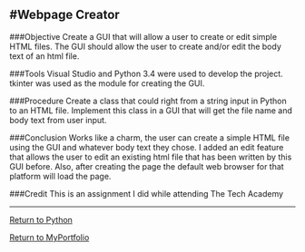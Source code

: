 #Webpage Creator
----
###Objective
Create a GUI that will allow a user to create or edit simple HTML files. The GUI should allow the user to create and/or edit the 
body text of an html file.

###Tools
Visual Studio and Python 3.4 were used to develop the project. tkinter was used as the module for creating the GUI. 

###Procedure
Create a class that could right from a string input in Python to an HTML file. Implement this class in a GUI that will get the 
file name and body text from user input. 

###Conclusion
Works like a charm, the user can create a simple HTML file using the GUI and whatever body text they chose. I added an edit feature 
that allows the user to edit an existing html file that has been written by this GUI before. Also, after creating the page the 
default web browser for that platform will load the page. 

###Credit
This is an assignment I did while attending The Tech Academy

----
[Return to Python](https://github.com/dzdykes/MyPortfolio/edit/master/Python)

[Return to MyPortfolio](https://github.com/dzdykes/MyPortfolio)
